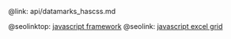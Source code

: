 @link: api/datamarks_hascss.md

@seolinktop: [javascript framework](https://webix.com)
@seolink: [javascript excel grid](https://webix.com/widget/excel_viewer/)